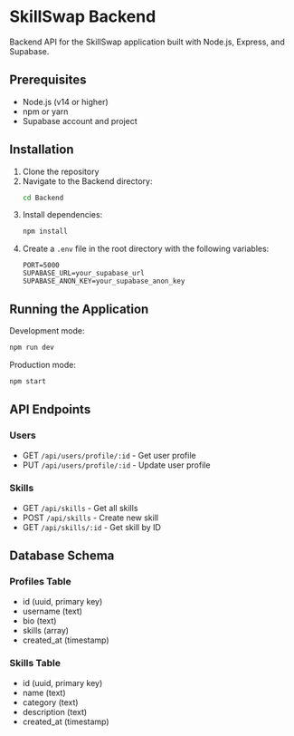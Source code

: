 # SkillSwap Backend

Backend API for the SkillSwap application built with Node.js, Express, and Supabase.

## Prerequisites

- Node.js (v14 or higher)
- npm or yarn
- Supabase account and project

## Installation

1. Clone the repository
2. Navigate to the Backend directory:
   ```bash
   cd Backend
   ```
3. Install dependencies:
   ```bash
   npm install
   ```
4. Create a `.env` file in the root directory with the following variables:
   ```
   PORT=5000
   SUPABASE_URL=your_supabase_url
   SUPABASE_ANON_KEY=your_supabase_anon_key
   ```

## Running the Application

Development mode:
```bash
npm run dev
```

Production mode:
```bash
npm start
```

## API Endpoints

### Users
- GET `/api/users/profile/:id` - Get user profile
- PUT `/api/users/profile/:id` - Update user profile

### Skills
- GET `/api/skills` - Get all skills
- POST `/api/skills` - Create new skill
- GET `/api/skills/:id` - Get skill by ID

## Database Schema

### Profiles Table
- id (uuid, primary key)
- username (text)
- bio (text)
- skills (array)
- created_at (timestamp)

### Skills Table
- id (uuid, primary key)
- name (text)
- category (text)
- description (text)
- created_at (timestamp)